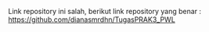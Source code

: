 Link repository ini salah, berikut link repository yang benar : https://github.com/dianasmrdhn/TugasPRAK3_PWL
